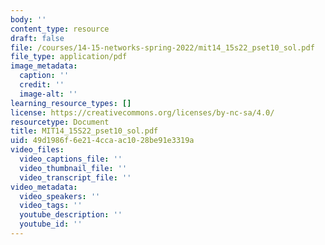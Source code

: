 ```yaml
---
body: ''
content_type: resource
draft: false
file: /courses/14-15-networks-spring-2022/mit14_15s22_pset10_sol.pdf
file_type: application/pdf
image_metadata:
  caption: ''
  credit: ''
  image-alt: ''
learning_resource_types: []
license: https://creativecommons.org/licenses/by-nc-sa/4.0/
resourcetype: Document
title: MIT14_15S22_pset10_sol.pdf
uid: 49d1986f-6e21-4cca-ac10-28be91e3319a
video_files:
  video_captions_file: ''
  video_thumbnail_file: ''
  video_transcript_file: ''
video_metadata:
  video_speakers: ''
  video_tags: ''
  youtube_description: ''
  youtube_id: ''
---
```

